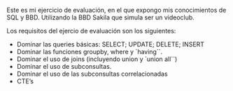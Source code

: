 Este es mi ejercicio de evaluación, en el que expongo mis conocimientos de SQL y BBD. Utilizando la BBD Sakila que simula ser un videoclub.

Los requisitos del ejercio de evaluación son los siguientes:

  - Dominar las queries básicas: SELECT; UPDATE; DELETE; INSERT 
  - Dominar las funciones groupby, where y `having``. 
  - Dominar el uso de joins (incluyendo union y `union all``)
  - Dominar el uso de subconsultas. 
  - Dominar el uso de las subconsultas correlacionadas
  - CTE’s
